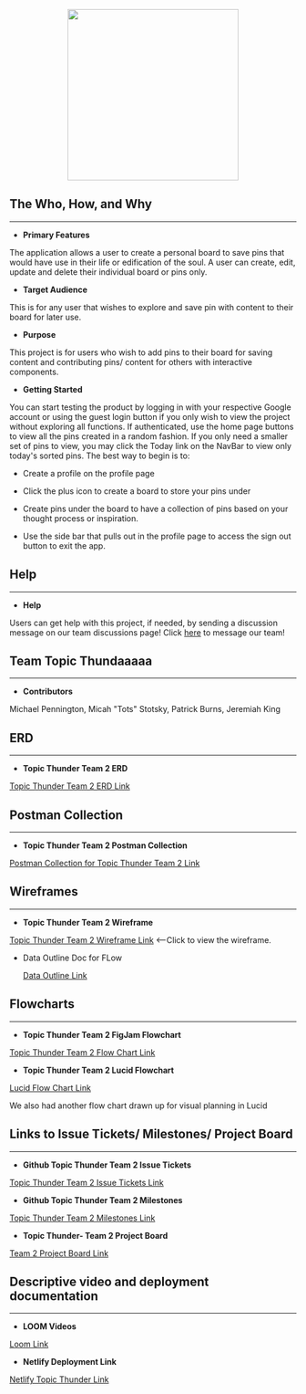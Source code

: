 <p align="center"><image src="./public/logoType.png" style="height:300px;"></image></p>



## The Who, How, and Why

***

* **Primary Features**

The application allows a user to create a personal board to save pins that would have use in their life or edification of the soul. A user can create, edit, update and delete their individual board or pins only.

* **Target Audience**

This is for any user that wishes to explore and save pin with content to their board for later use. 

* **Purpose**

This project is for users who wish to add pins to their board for saving content and contributing pins/ content for others with interactive components. 

* **Getting Started** 

You can start testing the product by logging in with your respective Google account or using the guest login button if you only wish to view the project without exploring all functions. If authenticated, use the home page buttons to view all the pins created in a random fashion. If you only need a smaller set of pins to view, you may click the Today link on the NavBar to view only today's sorted pins. The best way to begin is to:

* Create a profile on the profile page 

* Click the plus icon to create a board to store your pins under 

* Create pins under the board to have a collection of pins based on your thought process or inspiration. 

* Use the side bar that pulls out in the profile page to access the sign out button to exit the app. 



## Help

***

* **Help**

Users can get help with this project, if needed, by sending a discussion message on our team discussions page! Click [here](https://github.com/nss-evening-cohort-19/TopicThunder/discussions/23) to message our team!



## Team Topic Thundaaaaa

***


* **Contributors**

Michael Pennington, Micah "Tots" Stotsky, Patrick Burns, Jeremiah King



## ERD

***

* **Topic Thunder Team 2 ERD**

[Topic Thunder Team 2 ERD Link](https://lucid.app/lucidchart/13340502-ea78-487e-b1fd-1396731214cb/edit?invitationId=inv_ed16f191-1154-4050-bf52-dafd5bde348a&page=0_0#?referringapp=slack&login=slack)



## Postman Collection

***

* **Topic Thunder Team 2 Postman Collection**

[Postman Collection for Topic Thunder Team 2 Link](https://gold-flare-64538.postman.co/workspace/e8003116-4f66-485c-bce6-083279a65ad4/request/20400090-be3aec7d-f765-41cc-a006-5361de3e3217)



## Wireframes

***

* **Topic Thunder Team 2 Wireframe**

[Topic Thunder Team 2 Wireframe Link](https://dbdiagram.io/d/62e92d28f31da965e86355c4)  <--Click to view the wireframe.

* Data Outline Doc for FLow

  [Data Outline Link](https://docs.google.com/document/d/1N5pNIEKz2PE9UZ19xet_CZcsqNv5-QMZ2HK2sg0Swb0/edit)



## Flowcharts

***

* **Topic Thunder Team 2 FigJam Flowchart**

[Topic Thunder Team 2 Flow Chart Link](https://www.figma.com/file/IbTWQlDC5JZszfziknk4Wl/MVP-POS-Team-1)


* **Topic Thunder Team 2 Lucid Flowchart**

[Lucid Flow Chart Link](https://lucid.app/documents/view/0f2813bb-8e81-461a-856f-01699ea04dea)

We also had another flow chart drawn up for visual planning in Lucid



## Links to Issue Tickets/ Milestones/ Project Board

***

* **Github Topic Thunder Team 2 Issue Tickets** 

[Topic Thunder Team 2 Issue Tickets Link](https://github.com/nss-evening-cohort-19/TopicThunder/issues)

* **Github Topic Thunder Team 2 Milestones** 

[Topic Thunder Team 2 Milestones Link](https://github.com/nss-evening-cohort-19/TopicThunder/milestones)

* **Topic Thunder- Team 2 Project Board**

[Team 2 Project Board Link](https://github.com/orgs/nss-evening-cohort-19/projects/7)



## Descriptive video and deployment documentation

***

* **LOOM Videos**

[Loom Link](https://www.loom.com/share/7860eb14e03b491bb27a60b410971eab)

* **Netlify Deployment Link**

[Netlify Topic Thunder Link](https://topic-thunder1.netlify.app/)
